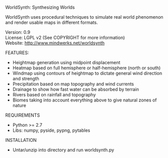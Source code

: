 WorldSynth: Synthesizing Worlds

WorldSynth uses procedural techniques to simulate real world phenomenon and render usable maps in different formats.

Version: 0.9  
License: LGPL v2 (See COPYRIGHT for more information)  
Website: http://www.mindwerks.net/worldsynth  

FEATURES:
* Heightmap generation using midpoint displacement
* Heatmap based on full hemisphere or half-hemisphere (north or south)
* Windmap using contours of heightmap to dictate general wind direction and strength
* Precipitation based on map topography and wind currents
* Drainage to show how fast water can be absorbed by terrain
* Rivers based on rainfall and topography
* Biomes taking into account everything above to give natural zones of nature

REQUIREMENTS
* Python >= 2.7
* Libs: numpy, pyside, pypng, pytables

INSTALLATION
* Untar/unzip into directory and run worldsynth.py
